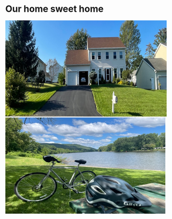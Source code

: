 <html>
<body>
<h1> Our home sweet home </h1>

</body>
</html>

<img src="House_19Runnel.jpg" alt="Ding home page" width="1200" height="300">

<img src="Ye_bike2.jpg" alt="Ding home page" width="500" height="300">
